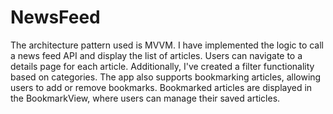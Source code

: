 # NewsFeed

The architecture pattern used is MVVM.
I have implemented the logic to call a news feed API and display the list of articles. Users can navigate to a details page for each article. 
Additionally, I've created a filter functionality based on categories. 
The app also supports bookmarking articles, allowing users to add or remove bookmarks. Bookmarked articles are displayed in the BookmarkView, where users can manage their saved articles.
